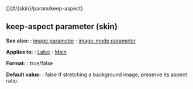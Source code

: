 []{#/{skin}/param/keep-aspect}
  ## keep-aspect parameter (skin)
  **See also:**
  :   [image parameter](ref/%7Bskin%7D/param/image)
  :   [image-mode parameter](ref/%7Bskin%7D/param/image-mode)
  <!-- -->
  **Applies to:**
  :   [Label](ref/%7Bskin%7D/control/label)
  :   [Main](ref/%7Bskin%7D/control/main)
  <!-- -->
  **Format:**
  :   true/false
  <!-- -->
  **Default value:**
  :   false
  If stretching a background image, preserve its aspect ratio.